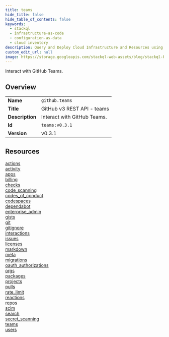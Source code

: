 ```yaml
---
title: teams
hide_title: false
hide_table_of_contents: false
keywords:
  - stackql
  - infrastructure-as-code
  - configuration-as-data
  - cloud inventory
description: Query and Deploy Cloud Infrastructure and Resources using SQL
custom_edit_url: null
image: https://storage.googleapis.com/stackql-web-assets/blog/stackql-blog-post-featured-image.png
---
```

Interact with GitHub Teams.  
    

## Overview
<table><tbody>
<tr><td><b>Name</b></td><td><code>github.teams</code></td></tr>
<tr><td><b>Title</b></td><td>GitHub v3 REST API - teams</td></tr>
<tr><td><b>Description</b></td><td>Interact with GitHub Teams.</td></tr>
<tr><td><b>Id</b></td><td><code>teams:v0.3.1</code></td></tr>
<tr><td><b>Version</b></td><td>v0.3.1</td></tr>
</tbody></table>

## Resources
<div class="row">
<div class="providerDocColumn">
<a href="/docs/providers/github/teams/actions">actions</a><br />
<a href="/docs/providers/github/teams/activity">activity</a><br />
<a href="/docs/providers/github/teams/apps">apps</a><br />
<a href="/docs/providers/github/teams/billing">billing</a><br />
<a href="/docs/providers/github/teams/checks">checks</a><br />
<a href="/docs/providers/github/teams/code_scanning">code_scanning</a><br />
<a href="/docs/providers/github/teams/codes_of_conduct">codes_of_conduct</a><br />
<a href="/docs/providers/github/teams/codespaces">codespaces</a><br />
<a href="/docs/providers/github/teams/dependabot">dependabot</a><br />
<a href="/docs/providers/github/teams/enterprise_admin">enterprise_admin</a><br />
<a href="/docs/providers/github/teams/gists">gists</a><br />
<a href="/docs/providers/github/teams/git">git</a><br />
<a href="/docs/providers/github/teams/gitignore">gitignore</a><br />
<a href="/docs/providers/github/teams/interactions">interactions</a><br />
<a href="/docs/providers/github/teams/issues">issues</a><br />
<a href="/docs/providers/github/teams/licenses">licenses</a><br />
</div>
<div class="providerDocColumn">
<a href="/docs/providers/github/teams/markdown">markdown</a><br />
<a href="/docs/providers/github/teams/meta">meta</a><br />
<a href="/docs/providers/github/teams/migrations">migrations</a><br />
<a href="/docs/providers/github/teams/oauth_authorizations">oauth_authorizations</a><br />
<a href="/docs/providers/github/teams/orgs">orgs</a><br />
<a href="/docs/providers/github/teams/packages">packages</a><br />
<a href="/docs/providers/github/teams/projects">projects</a><br />
<a href="/docs/providers/github/teams/pulls">pulls</a><br />
<a href="/docs/providers/github/teams/rate_limit">rate_limit</a><br />
<a href="/docs/providers/github/teams/reactions">reactions</a><br />
<a href="/docs/providers/github/teams/repos">repos</a><br />
<a href="/docs/providers/github/teams/scim">scim</a><br />
<a href="/docs/providers/github/teams/search">search</a><br />
<a href="/docs/providers/github/teams/secret_scanning">secret_scanning</a><br />
<a href="/docs/providers/github/teams/teams">teams</a><br />
<a href="/docs/providers/github/teams/users">users</a><br />
</div>
</div>

